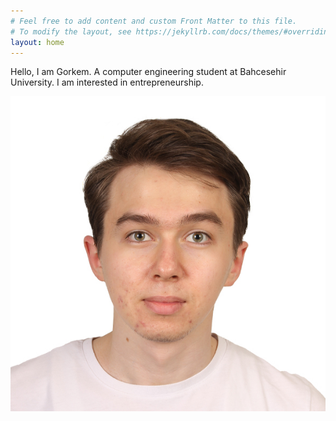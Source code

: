 ```yaml
---
# Feel free to add content and custom Front Matter to this file.
# To modify the layout, see https://jekyllrb.com/docs/themes/#overriding-theme-defaults
layout: home
---
```

Hello, I am Gorkem. A computer engineering student at Bahcesehir University. I am interested in entrepreneurship. 

![](<Clean Personal Photo.jpg>)